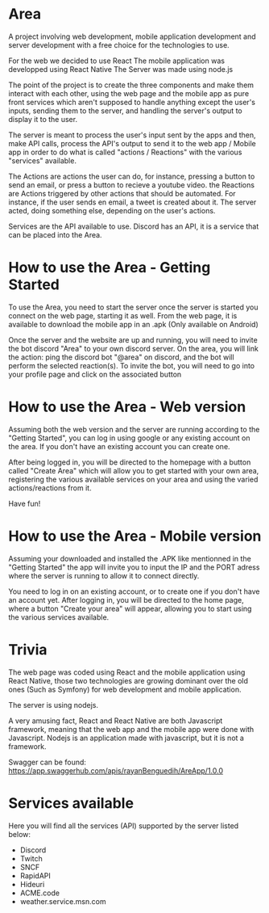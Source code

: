 
# Area

A project involving web development, mobile application development and server development with a free choice for the technologies to use.

For the web we decided to use React
The mobile application was developped using React Native
The Server was made using node.js

The point of the project is to create the three components and make them interact with each other, using the web page and the mobile app as pure front services which aren't supposed to handle anything except the user's inputs, sending them to the server, and handling the server's output to display it to the user.

The server is meant to process the user's input sent by the apps and then, make API calls, process the API's output to send it to the web app / Mobile app in order to do what is called "actions / Reactions" with the various "services" available.


The Actions are actions the user can do, for instance, pressing a button to send an email, or press a button to recieve a youtube video.
the Reactions are Actions triggered by other actions that should be automated. For instance, if the user sends en email, a tweet is created about it. The server acted, doing something else, depending on the user's actions.

Services are the API available to use. Discord has an API, it is a service that can be placed into the Area.

# How to use the Area - Getting Started

To use the Area, you need to start the server once the server is started you connect on the web page, starting it as well.
From the web page, it is available to download the mobile app in an .apk (Only available on Android)

Once the server and the website are up and running, you will need to invite the bot discord "Area" to your own discord server.
On the area, you will link the action: ping the discord bot "@area" on discord, and the bot will perform the selected reaction(s).
To invite the bot, you will need to go into your profile page and click on the associated button

# How to use the Area - Web version
Assuming both the web version and the server are running according to the "Getting Started", you can log in using google or any existing account on the area. If you don't have an existing account you can create one.

After being logged in, you will be directed to the homepage with a button called "Create Area" which will allow you to get started with your own area, registering the various available services on your area and using the varied actions/reactions from it.

Have fun!


# How to use the Area - Mobile version
Assuming your downloaded and installed the .APK like mentionned in the "Getting Started" the app will invite you to input the IP and the PORT adress where the server is running to allow it to connect directly.

You need to log in on an existing account, or to create one if you don't have an account yet.
After logging in, you will be directed to the home page, where a button "Create your area" will appear, allowing you to start using the various services available.



# Trivia
The web page was coded using React and the mobile application using React Native, those two technologies are growing dominant over the old ones (Such as Symfony) for web development and mobile application.

The server is using nodejs.

A very amusing fact, React and React Native are both Javascript framework, meaning that the web app and the mobile app were done with Javascript.
Nodejs is an application made with javascript, but it is not a framework.

Swagger can be found: 
https://app.swaggerhub.com/apis/rayanBenguedih/AreApp/1.0.0

# Services available
Here you will find all the services (API) supported by the server listed below:

- Discord
- Twitch
- SNCF
- RapidAPI
- Hideuri
- ACME.code
- weather.service.msn.com
